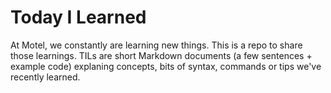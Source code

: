 # Today I Learned

At Motel, we constantly are learning new things.  This is a repo to share
those learnings.  TILs are short Markdown documents (a few sentences +
example code) explaning concepts, bits of syntax, commands or tips we've
recently learned.
